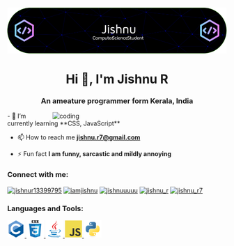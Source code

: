 ![Header](./jish_header.png)
<h1 align="center">Hi 👋, I'm Jishnu R</h1>
<h3 align="center">An ameature programmer form Kerala, India</h3>

<img align='right' alt='coding' width="400" src="https://raw.githubusercontent.com/gist/MedRedha/fd8e2481bde2610c96b9aafde543879c/raw/88624e8d31c4295973dcb7c900dacf0edc0a6d99/coding.gif">
- 🌱 I’m currently learning **CSS, JavaScript**

- 📫 How to reach me **jishnu.r7@gmail.com**

- ⚡ Fun fact **I am funny, sarcastic and mildly annoying**

<h3 align="left">Connect with me:</h3>
<p align="left">
<a href="https://twitter.com/jishnur13399795" target="blank"><img align="center" src="https://raw.githubusercontent.com/rahuldkjain/github-profile-readme-generator/master/src/images/icons/Social/twitter.svg" alt="jishnur13399795" height="30" width="40" /></a>
<a href="https://linkedin.com/in/iamjishnu" target="blank"><img align="center" src="https://raw.githubusercontent.com/rahuldkjain/github-profile-readme-generator/master/src/images/icons/Social/linked-in-alt.svg" alt="iamjishnu" height="30" width="40" /></a>
<a href="https://fb.com/jishnuuuuu" target="blank"><img align="center" src="https://raw.githubusercontent.com/rahuldkjain/github-profile-readme-generator/master/src/images/icons/Social/facebook.svg" alt="jishnuuuuu" height="30" width="40" /></a>
<a href="https://www.codechef.com/users/jishnu_r" target="blank"><img align="center" src="https://cdn.jsdelivr.net/npm/simple-icons@3.1.0/icons/codechef.svg" alt="jishnu_r" height="30" width="40" /></a>
<a href="https://www.hackerrank.com/jishnu_r7" target="blank"><img align="center" src="https://raw.githubusercontent.com/rahuldkjain/github-profile-readme-generator/master/src/images/icons/Social/hackerrank.svg" alt="jishnu_r7" height="30" width="40" /></a>
</p>

<h3 align="left">Languages and Tools:</h3>
<p align="left"> <a href="https://www.cprogramming.com/" target="_blank" rel="noreferrer"> <img src="https://raw.githubusercontent.com/devicons/devicon/master/icons/c/c-original.svg" alt="c" width="40" height="40"/> </a> <a href="https://www.w3schools.com/css/" target="_blank" rel="noreferrer"> <img src="https://raw.githubusercontent.com/devicons/devicon/master/icons/css3/css3-original-wordmark.svg" alt="css3" width="40" height="40"/> </a> <a href="https://www.java.com" target="_blank" rel="noreferrer"> <img src="https://raw.githubusercontent.com/devicons/devicon/master/icons/java/java-original.svg" alt="java" width="40" height="40"/> </a> <a href="https://developer.mozilla.org/en-US/docs/Web/JavaScript" target="_blank" rel="noreferrer"> <img src="https://raw.githubusercontent.com/devicons/devicon/master/icons/javascript/javascript-original.svg" alt="javascript" width="40" height="40"/> </a> <a href="https://www.python.org" target="_blank" rel="noreferrer"> <img src="https://raw.githubusercontent.com/devicons/devicon/master/icons/python/python-original.svg" alt="python" width="40" height="40"/> </a> </p>
